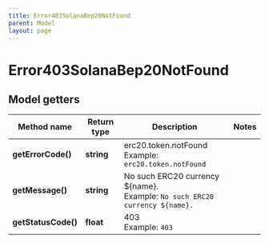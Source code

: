 ```yaml
---
title: Error403SolanaBep20NotFound
parent: Model
layout: page
---
```


# Error403SolanaBep20NotFound

## Model getters

Method name | Return type | Description | Notes
------------ | ------------- | ------------- | -------------
**getErrorCode()** | **string** | erc20.token.notFound <br>Example: `erc20.token.notFound` |
**getMessage()** | **string** | No such ERC20 currency ${name}. <br>Example: `No such ERC20 currency ${name}.` |
**getStatusCode()** | **float** | 403 <br>Example: `403` |

